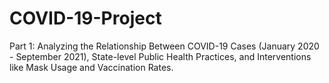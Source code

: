 # COVID-19-Project

Part 1: Analyzing the Relationship Between COVID-19 Cases (January 2020 - September 2021), State-level Public Health Practices, and Interventions like Mask Usage and Vaccination Rates.
